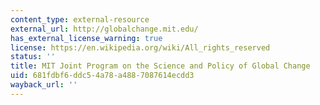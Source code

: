 ```yaml
---
content_type: external-resource
external_url: http://globalchange.mit.edu/
has_external_license_warning: true
license: https://en.wikipedia.org/wiki/All_rights_reserved
status: ''
title: MIT Joint Program on the Science and Policy of Global Change
uid: 681fdbf6-ddc5-4a78-a488-7087614ecdd3
wayback_url: ''
---
```

